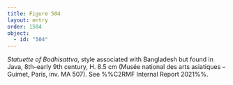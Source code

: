 ```yaml
---
title: Figure 504
layout: entry
order: 1504
object:
  - id: "504"
---
```


*Statuette of Bodhisattva*, style associated with Bangladesh but found in Java, 8th–early 9th century, H. 8.5 cm (Musée national des arts asiatiques – Guimet, Paris, inv. MA 507). See %%C2RMF Internal Report 2021%%.
